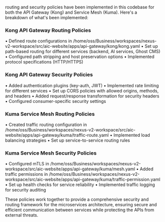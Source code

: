 routing and security policies have been implemented in this codebase for 
both the API Gateway (Kong) and Service Mesh (Kuma). Here's a breakdown of what's
been implemented:

### Kong API Gateway Routing Policies
• Defined route configurations in 
/home/oss/Business/workspaces/nexus-v2-workspace/src/aic-website/apps/api-gateway/kong/kong.yaml
• Set up path-based routing for different services (backend, AI services, Ghost 
CMS)
• Configured path stripping and host preservation options
• Implemented protocol specifications (HTTP/HTTPS)

### Kong API Gateway Security Policies
• Added authentication plugins (key-auth, JWT)
• Implemented rate limiting for different services
• Set up CORS policies with allowed origins, methods, and headers
• Added request/response transformation for security headers
• Configured consumer-specific security settings

### Kuma Service Mesh Routing Policies
• Created traffic routing configuration in 
/home/oss/Business/workspaces/nexus-v2-workspace/src/aic-website/apps/api-gateway/kuma/traffic-route.yaml
• Implemented load balancing strategies
• Set up service-to-service routing rules

### Kuma Service Mesh Security Policies
• Configured mTLS in 
/home/oss/Business/workspaces/nexus-v2-workspace/src/aic-website/apps/api-gateway/kuma/mesh.yaml
• Added traffic permissions in 
/home/oss/Business/workspaces/nexus-v2-workspace/src/aic-website/apps/api-gateway/kuma/traffic-permission.yaml
• Set up health checks for service reliability
• Implemented traffic logging for security auditing

These policies work together to provide a comprehensive security and routing 
framework for the microservices architecture, ensuring secure and efficient 
communication between services while protecting the APIs from external threats.